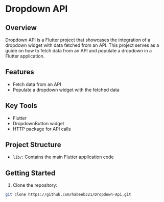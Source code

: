 # Dropdown API

## Overview

Dropdown API is a Flutter project that showcases the integration of a dropdown widget with data fetched from an API. This project serves as a guide on how to fetch data from an API and populate a dropdown in a Flutter application.

## Features

- Fetch data from an API
- Populate a dropdown widget with the fetched data

## Key Tools

- Flutter
- DropdownButton widget
- HTTP package for API calls

## Project Structure

- `lib/`: Contains the main Flutter application code

## Getting Started

1. Clone the repository:

```bash
git clone https://github.com/habeeb321/Dropdown-Api.git

